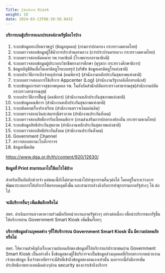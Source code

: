 ```yaml
---
Title: รู้จักบริการ Kiosk
weight: 10
date: 2024-03-13T08:39:50.043Z
---
```

#### บริการบนตู้บริการอเนกประสงค์ภาครัฐมีอะไรบ้าง

1. ระบบข้อมูลทะเบียนราษฎร์ (ข้อมูลบุคคล) (กรมการปกครอง กระทรวงมหาดไทย)
2. ระบบตรวจสอบข้อมูลผู้ใช้น้ำการประปานครหลวง (การประปานครหลวง กระทรวงมหาดไทย)
3. ระบบตรวจสอบนัดหมาย รพ.รามาธิบดี (โรงพยาบาลรามาธิบดี)
4. ระบบตรวจสอบข้อมูลผู้ประกอบวิชาชีพทางการศึกษา (คุรุสภา กระทรวงศึกษาธิการ)
5. ข้อมูลบัญชีสินเชื่อในเครดิตบูโรแบบสรุป (บริษัท ข้อมูลเครดิตบูโรแห่งชาติ)
6. ระบบประวัติการเบิกจ่ายอุปกรณ์ (คนพิการ) (สำนักงานหลักประกันสุขภาพแห่งชาติ)
7. ระบบบตรวจสอบการใช้บริการ Appcenter (Log) (สำนักงานรัฐบาลอิเล็กทรอนิกส์)
8. ระบบข้อมูลการตรวจสุขภาพบุคคล รพ. ในสังกัดสำนักปลัดกระทรวงสาธารณสุข(สำนักงานปลัดกระทรวงสาธารณสุข)
9. ระบบประวัติการฟื้นฟู (คนพิการ) (สำนักงานหลักประกันสุขภาพแห่งชาติ)
10. ระบบข้อมูลคนพิการ (สำนักงานหลักประกันสุขภาพแห่งชาติ)
11. ระบบติดตามเรื่องร้องเรียน (สำนักงานตรวจเงินแผ่นดิน)
12. ระบบตรวจสอบเงินสะสมกรณีชราภาพ (สำนักงานประกันสังคม)
13. ระบบตรวจสอบสิทธิ์การรับเบี้ยคนพิการ (กรมส่งเสริมการปกครองท้องถิ่น กระทรวมหาดไทย)
14. ระบบข้อมูลสิทธิประกันสุขภาพ (สำนักงานหลักประกันสุขภาพแห่งชาติ)
15. ระบบตรวจสอบสิทธิประกันสังคม (สำนักงานประกันสังคม)
16. Government Channel
17. ตรวจสอบสถานะใบสั่งจราจร
18. ข้อมูลเพิ่มเติม

https://www.dga.or.th/th/content/920/12630/



#### ข้อมูลที่ Print สามารถเอาไปใช้อะไรได้บ้าง

สำหรับเป็นบันทึกช่วยจำ แต่ขณะนี้ยังไม่สามารถนำไปทำธุรกรรมอื่นๆต่อได้ โดยอยู่ในระหว่างการพัฒนาระบบการให้บริการให้ครอบคลุมยิ่งขึ้น และสามารถอ้างอิงกับการทำธุรกรรมภาครัฐต่างๆ ได้ ต่อไป



#### จะมีบริการอื่นๆ เพิ่มเติมอีกหรือไม่

สพร. ดำเนินการแสวงหาความร่วมมือกับหน่วยงานภาครัฐต่างๆ อย่างต่อเนื่อง เพื่อนำบริการของรัฐขึ้นให้บริการผ่าน Government Smart Kiosk เพิ่มขึ้นเรื่อยๆ



#### บริการข้อมูลส่วนบุคคลต่าง ๆที่ให้บริการบน Government Smart Kiosk นั้น มีความปลอดภัยหรือไม่

สพร. ให้ความสำคัญถึงเรื่องความปลอดภัยของข้อมูลที่ให้บริการแก่ประฃาชนผ่าน Government Smart Kiosk เป็นอย่างยิ่ง ซึ่งข้อมูลของผู้ใช้บริการจะเป็นข้อมูลส่วนบุคคลที่เรียกตรงจากหน่วยงานเจ้าของข้อมูล ซึ่งเจ้าของบัตรฯจะมีสิทธิ์เข้าถึงข้อมูลของตนเองเท่านั้น นอกจากนี้ยังมีการเพิ่มประสิทธิภาพทางเทคนิคต่างๆด้าน security ของการเข้าถึงบริการ
